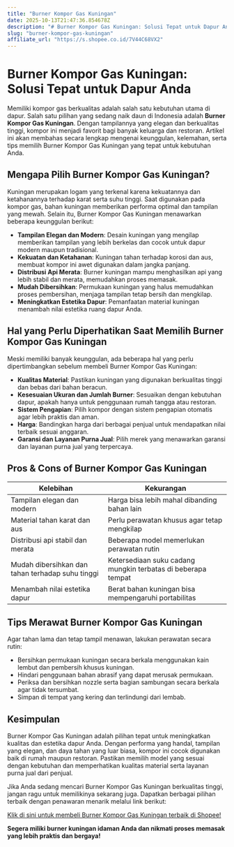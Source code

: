 ```yaml
---
title: "Burner Kompor Gas Kuningan"
date: 2025-10-13T21:47:36.854678Z
description: "# Burner Kompor Gas Kuningan: Solusi Tepat untuk Dapur Anda..."
slug: "burner-kompor-gas-kuningan"
affiliate_url: "https://s.shopee.co.id/7V44C68VX2"
---
```

# Burner Kompor Gas Kuningan: Solusi Tepat untuk Dapur Anda

Memiliki kompor gas berkualitas adalah salah satu kebutuhan utama di dapur. Salah satu pilihan yang sedang naik daun di Indonesia adalah **Burner Kompor Gas Kuningan**. Dengan tampilannya yang elegan dan berkualitas tinggi, kompor ini menjadi favorit bagi banyak keluarga dan restoran. Artikel ini akan membahas secara lengkap mengenai keunggulan, kelemahan, serta tips memilih Burner Kompor Gas Kuningan yang tepat untuk kebutuhan Anda.

## Mengapa Pilih Burner Kompor Gas Kuningan?

Kuningan merupakan logam yang terkenal karena kekuatannya dan ketahanannya terhadap karat serta suhu tinggi. Saat digunakan pada kompor gas, bahan kuningan memberikan performa optimal dan tampilan yang mewah. Selain itu, Burner Kompor Gas Kuningan menawarkan beberapa keunggulan berikut:

- **Tampilan Elegan dan Modern**: Desain kuningan yang mengilap memberikan tampilan yang lebih berkelas dan cocok untuk dapur modern maupun tradisional.
- **Kekuatan dan Ketahanan**: Kuningan tahan terhadap korosi dan aus, membuat kompor ini awet digunakan dalam jangka panjang.
- **Distribusi Api Merata**: Burner kuningan mampu menghasilkan api yang lebih stabil dan merata, memudahkan proses memasak.
- **Mudah Dibersihkan**: Permukaan kuningan yang halus memudahkan proses pembersihan, menjaga tampilan tetap bersih dan mengkilap.
- **Meningkatkan Estetika Dapur**: Pemanfaatan material kuningan menambah nilai estetika ruang dapur Anda.

## Hal yang Perlu Diperhatikan Saat Memilih Burner Kompor Gas Kuningan

Meski memiliki banyak keunggulan, ada beberapa hal yang perlu dipertimbangkan sebelum membeli Burner Kompor Gas Kuningan:

- **Kualitas Material**: Pastikan kuningan yang digunakan berkualitas tinggi dan bebas dari bahan beracun.
- **Kesesuaian Ukuran dan Jumlah Burner**: Sesuaikan dengan kebutuhan dapur, apakah hanya untuk penggunaan rumah tangga atau restoran.
- **Sistem Pengapian**: Pilih kompor dengan sistem pengapian otomatis agar lebih praktis dan aman.
- **Harga**: Bandingkan harga dari berbagai penjual untuk mendapatkan nilai terbaik sesuai anggaran.
- **Garansi dan Layanan Purna Jual**: Pilih merek yang menawarkan garansi dan layanan purna jual yang terpercaya.

## Pros & Cons of Burner Kompor Gas Kuningan

| Kelebihan                                              | Kekurangan                                                  |
|--------------------------------------------------------|--------------------------------------------------------------|
| Tampilan elegan dan modern                            | Harga bisa lebih mahal dibanding bahan lain                |
| Material tahan karat dan aus                          | Perlu perawatan khusus agar tetap mengkilap                |
| Distribusi api stabil dan merata                     | Beberapa model memerlukan perawatan rutin                 |
| Mudah dibersihkan dan tahan terhadap suhu tinggi    | Ketersediaan suku cadang mungkin terbatas di beberapa tempat |
| Menambah nilai estetika dapur                         | Berat bahan kuningan bisa mempengaruhi portabilitas       |

## Tips Merawat Burner Kompor Gas Kuningan

Agar tahan lama dan tetap tampil menawan, lakukan perawatan secara rutin:

- Bersihkan permukaan kuningan secara berkala menggunakan kain lembut dan pembersih khusus kuningan.
- Hindari penggunaan bahan abrasif yang dapat merusak permukaan.
- Periksa dan bersihkan nozzle serta bagian sambungan secara berkala agar tidak tersumbat.
- Simpan di tempat yang kering dan terlindungi dari lembab.

## Kesimpulan

Burner Kompor Gas Kuningan adalah pilihan tepat untuk meningkatkan kualitas dan estetika dapur Anda. Dengan performa yang handal, tampilan yang elegan, dan daya tahan yang luar biasa, kompor ini cocok digunakan baik di rumah maupun restoran. Pastikan memilih model yang sesuai dengan kebutuhan dan memperhatikan kualitas material serta layanan purna jual dari penjual.

Jika Anda sedang mencari Burner Kompor Gas Kuningan berkualitas tinggi, jangan ragu untuk memilikinya sekarang juga. Dapatkan berbagai pilihan terbaik dengan penawaran menarik melalui link berikut:

[Klik di sini untuk membeli Burner Kompor Gas Kuningan terbaik di Shopee!](https://s.shopee.co.id/7V44C68VX2)

**Segera miliki burner kuningan idaman Anda dan nikmati proses memasak yang lebih praktis dan bergaya!**